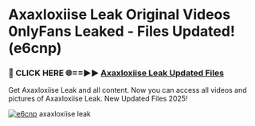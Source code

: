# Axaxloxiise Leak Original Videos 0nlyFans Leaked - Files Updated! (e6cnp)

<h3>🔴 CLICK HERE 🌐==►► <a href="https://tinyurl.com/2wckxsce" rel="nofollow">Axaxloxiise Leak Updated Files</a></h3>

Get Axaxloxiise Leak and all content. Now you can access all videos and pictures of Axaxloxiise Leak. New Updated Files 2025!

[![e6cnp](https://i.imgur.com/AFduVYN.gif)](https://tinyurl.com/2wckxsce)
axaxloxiise leak